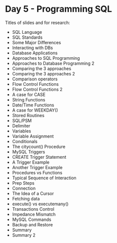 # Day 5 - Programming SQL

Titles of slides and for research:

* SQL Language
* SQL Standards
* Some Major Differences
* Interacting with DBs
* Database Applications
* Approaches to SQL Programming
* Approaches to Database Programming 2
* Comparing the 3 approaches
* Comparing the 3 approaches 2
* Comparison operators
* Flow Control Functions
* Flow Control Functions 2
* A case for CASE
* String Functions
* Date/Time Functions
* A case for WEEKDAY()&#x20;
* Stored Routines
* SQL/PSM
* Delimiter
* Variables
* Variable Assignment
* Conditionals
* The citycount() Procedure
* MySQL Triggers
* CREATE Trigger Statement
* A Trigger Example
* Another Trigger Example
* Procedures vs Functions
* Typical Sequence of Interaction
* Prep Steps
* Connection
* The Idea of a Cursor
* Fetching data
* execute() vs executemany()
* Transactions Control
* Impedance Mismatch
* MySQL Commands
* Backup and Restore
* Summary
* Summary 2
